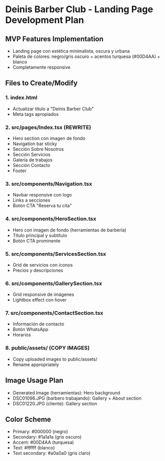 # Deinis Barber Club - Landing Page Development Plan

## MVP Features Implementation
- Landing page con estética minimalista, oscura y urbana
- Paleta de colores: negro/gris oscuro + acentos turquesa (#00D4AA) + blanco
- Completamente responsive

## Files to Create/Modify

### 1. index.html
- Actualizar título a "Deinis Barber Club"
- Meta tags apropiados

### 2. src/pages/Index.tsx (REWRITE)
- Hero section con imagen de fondo
- Navigation bar sticky
- Sección Sobre Nosotros
- Sección Servicios
- Galería de trabajos
- Sección Contacto
- Footer

### 3. src/components/Navigation.tsx
- Navbar responsive con logo
- Links a secciones
- Botón CTA "Reserva tu cita"

### 4. src/components/HeroSection.tsx
- Hero con imagen de fondo (herramientas de barbería)
- Título principal y subtítulo
- Botón CTA prominente

### 5. src/components/ServicesSection.tsx
- Grid de servicios con iconos
- Precios y descripciones

### 6. src/components/GallerySection.tsx
- Grid responsive de imágenes
- Lightbox effect con hover

### 7. src/components/ContactSection.tsx
- Información de contacto
- Botón WhatsApp
- Horarios

### 8. public/assets/ (COPY IMAGES)
- Copy uploaded images to public/assets/
- Rename appropriately

## Image Usage Plan
- Generated Image (herramientas): Hero background
- DSC01096.JPG (barbero trabajando): Gallery + About section
- DSC01220.JPG (cliente): Gallery section

## Color Scheme
- Primary: #000000 (negro)
- Secondary: #1a1a1a (gris oscuro)
- Accent: #00D4AA (turquesa)
- Text: #ffffff (blanco)
- Text secondary: #a0a0a0 (gris claro)